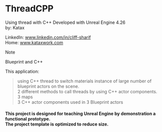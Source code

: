 # ThreadCPP
Using thread with C++
Developed with Unreal Engine 4.26  <br> 
by: Katax

LinkedIn: www.linkedin.com/in/cliff-sharif<br> 
Home: www.kataxwork.com<br> 

> [!NOTE]
> Blueprint and C++

This application:

>using C++ thread to switch materials instance of large number of blueprint actors on the scene. <br> 
>2 different methods to call threads by using C++ actor components.<br> 
>3 maps <br> 
>3 C++ actor components used in 3 Blueprint actors <br> 


<h4> This project is designed for teaching Unreal Engine by demonstration a functional prototype. <br> The project template is optimized to reduce size.  </h4>
